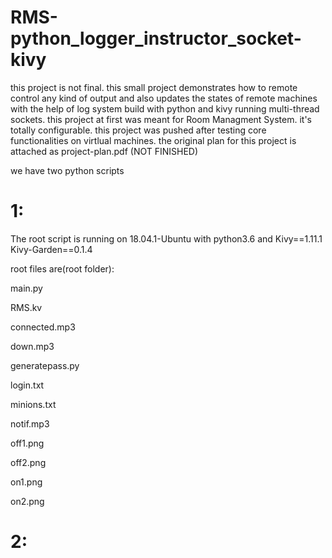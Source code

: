 # RMS-python_logger_instructor_socket-kivy
this project is not final.
this small project demonstrates how to remote control any kind of output and also updates the states of remote machines with the help of log system build with python and kivy 
running multi-thread sockets. this project at first was meant for Room Managment System. it's totally configurable. 
this project was pushed after testing core functionalities on virtlual machines. 
the original plan for this project is attached as project-plan.pdf (NOT FINISHED)

we have two python scripts  
# 1: 
The root script is running on 18.04.1-Ubuntu with python3.6 and Kivy==1.11.1 Kivy-Garden==0.1.4

root files are(root folder):

main.py

RMS.kv

connected.mp3

down.mp3

generatepass.py

login.txt

minions.txt

notif.mp3

off1.png

off2.png

on1.png

on2.png

# 2: 










